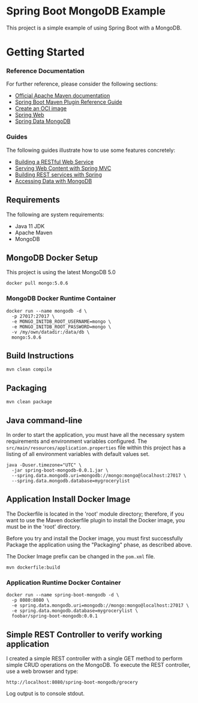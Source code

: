 # Spring Boot MongoDB Example
This project is a simple example of using Spring Boot with a MongoDB.

# Getting Started

### Reference Documentation
For further reference, please consider the following sections:

* [Official Apache Maven documentation](https://maven.apache.org/guides/index.html)
* [Spring Boot Maven Plugin Reference Guide](https://docs.spring.io/spring-boot/docs/2.6.3/maven-plugin/reference/html/)
* [Create an OCI image](https://docs.spring.io/spring-boot/docs/2.6.3/maven-plugin/reference/html/#build-image)
* [Spring Web](https://docs.spring.io/spring-boot/docs/2.6.3/reference/htmlsingle/#boot-features-developing-web-applications)
* [Spring Data MongoDB](https://docs.spring.io/spring-boot/docs/2.6.3/reference/htmlsingle/#boot-features-mongodb)

### Guides
The following guides illustrate how to use some features concretely:

* [Building a RESTful Web Service](https://spring.io/guides/gs/rest-service/)
* [Serving Web Content with Spring MVC](https://spring.io/guides/gs/serving-web-content/)
* [Building REST services with Spring](https://spring.io/guides/tutorials/bookmarks/)
* [Accessing Data with MongoDB](https://spring.io/guides/gs/accessing-data-mongodb/)

## Requirements
The following are system requirements:

* Java 11 JDK
* Apache Maven
* MongoDB

## MongoDB Docker Setup
This project is using the latest MongoDB 5.0
```
docker pull mongo:5.0.6
```

### MongoDB Docker Runtime Container
```
docker run --name mongodb -d \
  -p 27017:27017 \
  -e MONGO_INITDB_ROOT_USERNAME=mongo \
  -e MONGO_INITDB_ROOT_PASSWORD=mongo \
  -v /my/own/datadir:/data/db \
  mongo:5.0.6
```

## Build Instructions
```
mvn clean compile
```

## Packaging
```
mvn clean package
```

## Java command-line
In order to start the application, you must have all the necessary system requirements and environment variables
configured. The ``src/main/resources/application.properties`` file within this project has a listing of all environment variables
with default values set.

```
java -Duser.timezone="UTC" \
  -jar spring-boot-mongodb-0.0.1.jar \
  --spring.data.mongodb.uri=mongodb://mongo:mongo@localhost:27017 \
  --spring.data.mongodb.database=mygrocerylist
```

## Application Install Docker Image
The Dockerfile is located in the 'root' module directory; therefore,
if you want to use the Maven dockerfile plugin to install the Docker image,
you must be in the 'root' directory.

Before you try and install the Docker image, you must first successfully
Package the application using the "Packaging" phase, as described above.

The Docker Image prefix can be changed in the ``pom.xml`` file.

```
mvn dockerfile:build
```

### Application Runtime Docker Container
```
docker run --name spring-boot-mongodb -d \
  -p 8080:8080 \
  -e spring.data.mongodb.uri=mongodb://mongo:mongo@localhost:27017 \
  -e spring.data.mongodb.database=mygrocerylist \
  foobar/spring-boot-mongodb:0.0.1
```

## Simple REST Controller to verify working application
I created a simple REST controller with a single GET method to perform simple CRUD operations on the MongoDB.
To execute the REST controller, use a web browser and type:
```
http://localhost:8080/spring-boot-mongodb/grocery
```

Log output is to console stdout.
